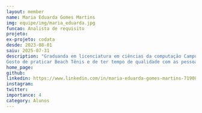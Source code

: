 ```yaml
---
layout: member
name: Maria Eduarda Gomes Martins 
img: equipe/img/maria_eduarda.jpg
funcao: Analista de requisito 
projeto: 
ex-projeto: codata
desde: 2023-08-01
saiu: 2025-07-31
description: "Graduanda em licenciatura em ciências da computação Campus IV- UFPB, atualmente sou analista de requisitos no projeto CODATA. Estou aprendendo e buscando conhecimentos na área de dados e me encontrando a cada dia na área. 
Gosto de praticar Beach Tênis e de ter tempo de qualidade com as pessoas que amo. "
home_page: 
github: 
linkedin: https://www.linkedin.com/in/maria-eduarda-gomes-martins-719081217
instagram: 
twitter: 
importance: 4
category: Alunos
---
```

